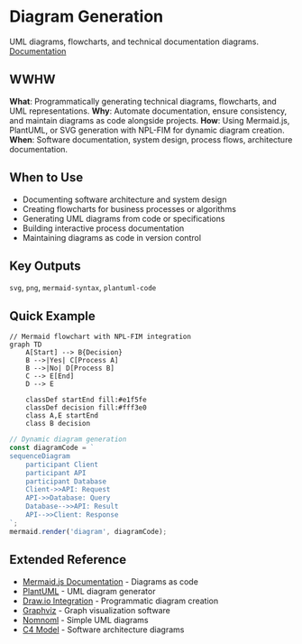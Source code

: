# Diagram Generation
UML diagrams, flowcharts, and technical documentation diagrams.
[Documentation](https://mermaid.js.org/intro/)

## WWHW
**What**: Programmatically generating technical diagrams, flowcharts, and UML representations.
**Why**: Automate documentation, ensure consistency, and maintain diagrams as code alongside projects.
**How**: Using Mermaid.js, PlantUML, or SVG generation with NPL-FIM for dynamic diagram creation.
**When**: Software documentation, system design, process flows, architecture documentation.

## When to Use
- Documenting software architecture and system design
- Creating flowcharts for business processes or algorithms
- Generating UML diagrams from code or specifications
- Building interactive process documentation
- Maintaining diagrams as code in version control

## Key Outputs
`svg`, `png`, `mermaid-syntax`, `plantuml-code`

## Quick Example
```mermaid
// Mermaid flowchart with NPL-FIM integration
graph TD
    A[Start] --> B{Decision}
    B -->|Yes| C[Process A]
    B -->|No| D[Process B]
    C --> E[End]
    D --> E

    classDef startEnd fill:#e1f5fe
    classDef decision fill:#fff3e0
    class A,E startEnd
    class B decision
```

```javascript
// Dynamic diagram generation
const diagramCode = `
sequenceDiagram
    participant Client
    participant API
    participant Database
    Client->>API: Request
    API->>Database: Query
    Database-->>API: Result
    API-->>Client: Response
`;
mermaid.render('diagram', diagramCode);
```

## Extended Reference
- [Mermaid.js Documentation](https://mermaid.js.org/) - Diagrams as code
- [PlantUML](https://plantuml.com/) - UML diagram generator
- [Draw.io Integration](https://www.diagrams.net/doc/) - Programmatic diagram creation
- [Graphviz](https://graphviz.org/) - Graph visualization software
- [Nomnoml](https://nomnoml.com/) - Simple UML diagrams
- [C4 Model](https://c4model.com/) - Software architecture diagrams